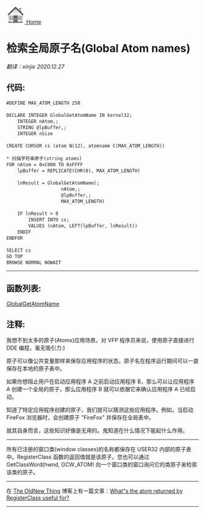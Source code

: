 [<img src="../images/home.png"> Home ](https://github.com/VFPX/Win32API)  

# 检索全局原子名(Global Atom names)

_翻译：xinjie  2020.12.27_

## 代码:

```foxpro  
#DEFINE MAX_ATOM_LENGTH 250

DECLARE INTEGER GlobalGetAtomName IN kernel32;
    INTEGER nAtom,;
    STRING @lpBuffer,;
    INTEGER nSize

CREATE CURSOR cs (atom N(12), atomname C(MAX_ATOM_LENGTH))

* 扫描字符串原子(string atoms)
FOR nAtom = 0xC000 TO 0xFFFF
    lpBuffer = REPLICATE(CHR(0), MAX_ATOM_LENGTH)

    lnResult = GlobalGetAtomName(;
    				nAtom,;
    				@lpBuffer,;
    				MAX_ATOM_LENGTH)

    IF lnResult > 0
        INSERT INTO cs;
        VALUES (nAtom, LEFT(lpBuffer, lnResult))
    ENDIF
ENDFOR

SELECT cs
GO TOP
BROWSE NORMAL NOWAIT  
```  
***  


## 函数列表:
[GlobalGetAtomName](../libraries/kernel32/GlobalGetAtomName.md)  

## 注释:
我想不到太多的原子(Atoms)应用场景。对 VFP 程序员来说，使用原子直接进行 DDE 编程，毫无吸引力:)
  
原子可以像公共变量那样来保存应用程序的状态。原子名在程序运行期间可以一直保存在本地的原子表中。
  
如果你想阻止用户在启动应用程序 A 之前启动应用程序 B，那么可以让应用程序 A 创建一个全局的原子，那么应用程序 B 就可以依据它来确认应用程序 A 已经启动。
  
知道了特定应用程序创建的原子，我们就可以猜测这些应用程序。例如，当启动 FireFox 浏览器时，会创建原子 "FireFox" 并保存在全局表中。

就其自身而言，这些知识好像是无用的。鬼知道在什么情况下能起什么作用。
* * *  
所有已注册的窗口类(window classes)的名称都保存在 USER32 内部的原子表中。RegisterClass 函数的返回值就是该原子。您也可以通过 GetClassWord(hwnd, GCW_ATOM) 向一个窗口类的窗口询问它的类原子来检索该类的原子。   
  
* * *  
在 <a href="http://blogs.msdn.com/b/oldnewthing/">The OldNew Thing</a> 博客上有一篇文章：<a href="http://blogs.msdn.com/b/oldnewthing/archive/2004/10/11/240744.aspx">What"s the atom returned by RegisterClass useful for?</a>  
  
***  

